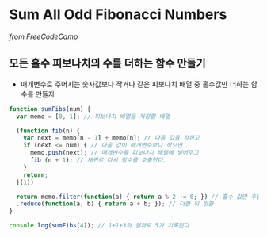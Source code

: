 # Sum All Odd Fibonacci Numbers
_from FreeCodeCamp_

## 모든 홀수 피보나치의 수를 더하는 함수 만들기
- 매개변수로 주어지는 숫자값보다 작거나 같은 피보나치 배열 중 홀수값만 더하는 함수를 만들자
```javascript
function sumFibs(num) {
  var memo = [0, 1]; // 피보나치 배열을 저장할 배열

  (function fib(n) {
    var next = memo[n - 1] + memo[n]; // 다음 값을 정하고
    if (next <= num) { // 다음 값이 매개변수보다 작으면
      memo.push(next); // 매개변수를 피보나치 배열에 넣어주고
      fib (n + 1); // 재귀로 다시 함수를 호출한다.
    }
    return;
  }(1))

  return memo.filter(function(a) { return a % 2 != 0; }) // 홀수 값만 추출하고
  .reduce(function(a, b) { return a + b; }); // 더한 뒤 반환
}

console.log(sumFibs(4)); // 1+1+3의 결과로 5가 기록된다
```
